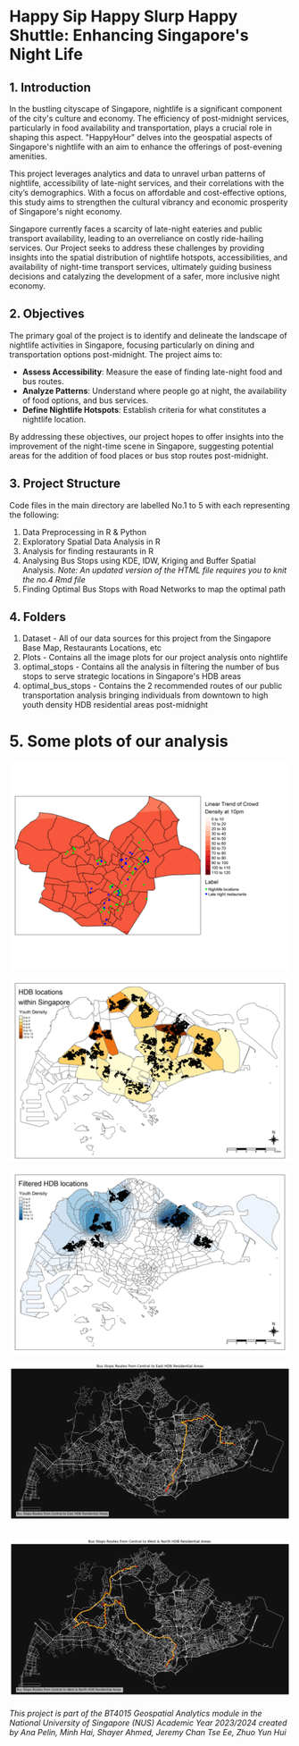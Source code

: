 # Happy Sip Happy Slurp Happy Shuttle: Enhancing Singapore's Night Life

## 1. Introduction

In the bustling cityscape of Singapore, nightlife is a significant component of the city's culture and economy. The efficiency of post-midnight services, particularly in food availability and transportation, plays a crucial role in shaping this aspect. "HappyHour" delves into the geospatial aspects of Singapore's nightlife with an aim to enhance the offerings of post-evening amenities.

This project leverages analytics and data to unravel urban patterns of nightlife, accessibility of late-night services, and their correlations with the city’s demographics. With a focus on affordable and cost-effective options, this study aims to strengthen the cultural vibrancy and economic prosperity of Singapore's night economy.

Singapore currently faces a scarcity of late-night eateries and public transport availability, leading to an overreliance on costly ride-hailing services. Our Project seeks to address these challenges by providing insights into the spatial distribution of nightlife hotspots, accessibilities, and availability of night-time transport services, ultimately guiding business decisions and catalyzing the development of a safer, more inclusive night economy.

## 2. Objectives

The primary goal of the project is to identify and delineate the landscape of nightlife activities in Singapore, focusing particularly on dining and transportation options post-midnight. The project aims to:

- **Assess Accessibility**: Measure the ease of finding late-night food and bus routes.
- **Analyze Patterns**: Understand where people go at night, the availability of food options, and bus services.
- **Define Nightlife Hotspots**: Establish criteria for what constitutes a nightlife location.

By addressing these objectives, our project hopes to offer insights into the improvement of the night-time scene in Singapore, suggesting potential areas for the addition of food places or bus stop routes post-midnight.

## 3. Project Structure
Code files in the main directory are labelled No.1 to 5 with each representing the following: 
1. Data Preprocessing in R & Python
2. Exploratory Spatial Data Analysis in R
3. Analysis for finding restaurants in R
4. Analysing Bus Stops using KDE, IDW, Kriging and Buffer Spatial Analysis. 
*Note: An updated version of the HTML file requires you to knit the no.4 Rmd file*
5. Finding Optimal Bus Stops with Road Networks to map the optimal path

## 4. Folders
1. Dataset - All of our data sources for this project from the Singapore Base Map, Restaurants Locations, etc
2. Plots - Contains all the image plots for our project analysis onto nightlife
3. optimal_stops - Contains all the analysis in filtering the number of bus stops to serve strategic locations in Singapore's HDB areas
4. optimal_bus_stops - Contains the 2 recommended routes of our public transportation analysis bringing individuals from downtown to high youth density HDB residential areas post-midnight

# 5. Some plots of our analysis
![linear trends.gif](plots%2Fcrowd_density%2Flinear%20trends.gif)

![hdb_yth_plot.png](plots%2Foptimal_stops%2Fhdb_yth_plot.png)

![idw_final.png](plots%2Foptimal_stops%2Fidw_final.png)

![east_optimal_bus_route.png](plots%2Foptimal_bus_routes%2Feast_optimal_bus_route.png)

![west_optimal_busroute.png](plots%2Foptimal_bus_routes%2Fwest_optimal_busroute.png)
---
*This project is part of the BT4015 Geospatial Analytics module in the National University of Singapore (NUS) Academic Year 2023/2024 created by Ana Pelin, Minh Hai, Shayer Ahmed, Jeremy Chan Tse Ee, Zhuo Yun Hui*


